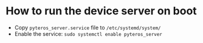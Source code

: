 # How to run the device server on boot
* Copy `pyteros_server.service` file to `/etc/systemd/system/`
* Enable the service: `sudo systemctl enable pyteros_server`
